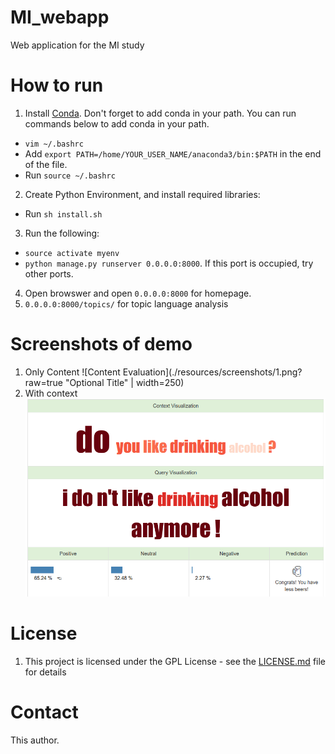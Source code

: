 # MI_webapp
Web application for the MI study

# How to run
1. Install [Conda](https://conda.io/docs/user-guide/install/index.html). Don't forget to add conda in your path. You can run commands below to add conda in your path.
  * `vim ~/.bashrc`
  * Add `export PATH=/home/YOUR_USER_NAME/anaconda3/bin:$PATH` in the end of the file.
  * Run `source ~/.bashrc`
2. Create Python Environment, and install required libraries:
  * Run `sh install.sh`
3. Run the following:
  * `source activate myenv`
  * `python manage.py runserver 0.0.0.0:8000`. If this port is occupied, try other ports.
4. Open browswer and open `0.0.0.0:8000` for homepage.
5. `0.0.0.0:8000/topics/` for topic language analysis

# Screenshots of demo
1. Only Content
![Content Evaluation](./resources/screenshots/1.png?raw=true "Optional Title" | width=250)
2. With context
![Contextual Mode](./resources/screenshots/2.png?raw=true "Optional Title")

# License
1. This project is licensed under the GPL License - see the [LICENSE.md](https://github.com/xiaoleihuang/MI_webapp/blob/master/LICENSE) file for details

# Contact
This author.
